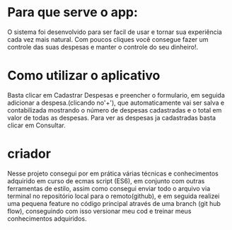 # Para que serve o app:

O sistema foi desenvolvido para ser facil de usar e tornar sua experiência cada vez mais natural. Com poucos cliques você consegue fazer um controle das suas despesas e manter o controle do seu dinheiro!.

# Como utilizar o aplicativo

Basta clicar em Cadastrar Despesas e preencher o formulario, em seguida adicionar a despesa.(clicando no'+'), que automaticamente vai ser salva e contabilizada mostrando o número de despesas cadastradas e o total em valor de todas as despesas.
Para ver as despesas ja cadastradas basta clicar em Consultar.

# criador

Nesse projeto consegui por em prática várias técnicas e conhecimentos adquirido em curso de ecmas script (ES6), em conjunto com outras ferramentas de estilo, assim como consegui enviar todo o arquivo via terminal no repositório local para o remoto(github), e em seguida realizei uma pequena feature no código principal através de uma branch (git hub flow), conseguindo com isso versionar meu cod e treinar meus conhecimentos adquiridos.

